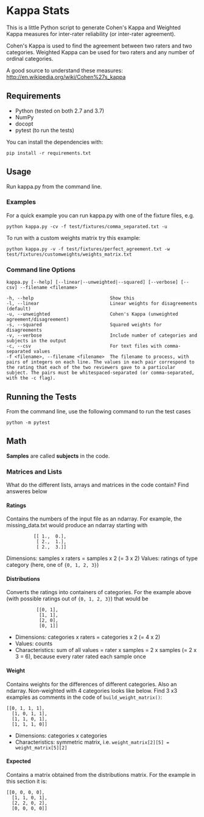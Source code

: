 # Kappa Stats

This is a little Python script to generate Cohen's Kappa and Weighted Kappa measures for inter-rater reliability (or inter-rater agreement).

Cohen's Kappa is used to find the agreement between two raters and two categories. Weighted Kappa can be used for two raters and any number of ordinal categories.

A good source to understand these measures:
http://en.wikipedia.org/wiki/Cohen%27s_kappa

## Requirements

* Python (tested on both 2.7 and 3.7)
* NumPy
* docopt
* pytest (to run the tests)

You can install the dependencies with:

    pip install -r requirements.txt

## Usage

Run kappa.py from the command line.

### Examples
For a quick example you can run kappa.py with one of the fixture files, e.g.

    python kappa.py -cv -f test/fixtures/comma_separated.txt -u

To run with a custom weights matrix try this example:

    python kappa.py -v -f test/fixtures/perfect_agreement.txt -w test/fixtures/customweights/weights_matrix.txt

### Command line Options

    kappa.py [--help] [--linear|--unweighted|--squared] [--verbose] [--csv] --filename <filename>

    -h, --help                            Show this
    -l, --linear                          Linear weights for disagreements (default)
    -u, --unweighted                      Cohen's Kappa (unweighted agreement/disagreement)
    -s, --squared                         Squared weights for disagreements
    -v, --verbose                         Include number of categories and subjects in the output
    -c, --csv                             For text files with comma-separated values
    -f <filename>, --filename <filename>  The filename to process, with pairs of integers on each line. The values in each pair correspond to the rating that each of the two reviewers gave to a particular subject. The pairs must be whitespaced-separated (or comma-separated, with the -c flag).

## Running the Tests

From the command line, use the following command to run the test cases
    
    python -m pytest 

## Math
**Samples** are called **subjects** in the code.

### Matrices and Lists
What do the different lists, arrays and matrices in the code contain? Find answeres below

#### Ratings
Contains the numbers of the input file as an ndarray. For example, the missing_data.txt would produce an ndarray starting with

              [[ 1.,  0.],
               [ 2.,  1.],
               [ 2.,  3.]]
Dimensions: samples x raters = samples x 2 (= 3 x 2)
Values: ratings of type category (here, one of `{0, 1, 2, 3}`)

#### Distributions
Converts the ratings into containers of categories.
For the example above (with possible ratings out of `{0, 1, 2, 3}`) that would be
 
               [[0, 1],
                [1, 1],
                [2, 0],
                [0, 1]]
* Dimensions: categories x raters = categories x 2 (= 4 x 2)
* Values: counts
* Characteristics: sum of all values = rater x samples = 2 x samples (= 2 x 3 = 6), because every rater rated each sample once

#### Weight
Contains weights for the differences of different categories. Also an ndarray. Non-weighted with 4 categories looks like below. Find 3 x3 examples as comments in the code of `build_weight_matrix()`:

    [[0, 1, 1, 1],
      [1, 0, 1, 1],
      [1, 1, 0, 1],
      [1, 1, 1, 0]]
      
* Dimensions: categories x categories
* Characteristics: symmetric matrix, i.e. `weight_matrix[2][5] = weight_matrix[5][2]`

#### Expected
Contains a matrix obtained from the distributions matrix. For the example in this section it is:

    [[0, 0, 0, 0],
      [1, 1, 0, 1],
      [2, 2, 0, 2],
      [0, 0, 0, 0]]
